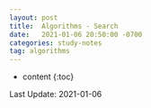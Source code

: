 ```yaml
---
layout: post
title:  Algorithms - Search
date:   2021-01-06 20:50:00 -0700
categories: study-notes
tag: algorithms
---
```


* content
{:toc}


Last Update: 2021-01-06
